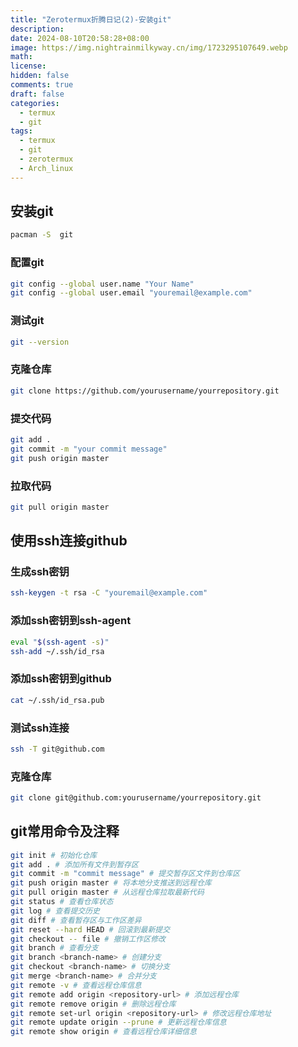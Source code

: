 ```yaml
---
title: "Zerotermux折腾日记(2)-安装git"
description: 
date: 2024-08-10T20:58:28+08:00
image: https://img.nightrainmilkyway.cn/img/1723295107649.webp
math: 
license: 
hidden: false
comments: true
draft: false
categories:
  - termux
  - git
tags:
  - termux
  - git
  - zerotermux
  - Arch_linux
---
```


## 安装git
```bash
pacman -S  git
```
### 配置git
```bash
git config --global user.name "Your Name"
git config --global user.email "youremail@example.com"
```
### 测试git
```bash
git --version
```
### 克隆仓库
```bash
git clone https://github.com/yourusername/yourrepository.git
```
### 提交代码
```bash
git add .
git commit -m "your commit message"
git push origin master
```
### 拉取代码
```bash
git pull origin master
```

## 使用ssh连接github

### 生成ssh密钥
```bash
ssh-keygen -t rsa -C "youremail@example.com"
```
### 添加ssh密钥到ssh-agent
```bash
eval "$(ssh-agent -s)"
ssh-add ~/.ssh/id_rsa
```
### 添加ssh密钥到github
```bash
cat ~/.ssh/id_rsa.pub
```
### 测试ssh连接
```bash
ssh -T git@github.com
```
### 克隆仓库
```bash
git clone git@github.com:yourusername/yourrepository.git
```


## git常用命令及注释

```bash
git init # 初始化仓库
git add . # 添加所有文件到暂存区
git commit -m "commit message" # 提交暂存区文件到仓库区
git push origin master # 将本地分支推送到远程仓库
git pull origin master # 从远程仓库拉取最新代码
git status # 查看仓库状态
git log # 查看提交历史
git diff # 查看暂存区与工作区差异
git reset --hard HEAD # 回滚到最新提交
git checkout -- file # 撤销工作区修改
git branch # 查看分支
git branch <branch-name> # 创建分支
git checkout <branch-name> # 切换分支
git merge <branch-name> # 合并分支
git remote -v # 查看远程仓库信息
git remote add origin <repository-url> # 添加远程仓库
git remote remove origin # 删除远程仓库
git remote set-url origin <repository-url> # 修改远程仓库地址
git remote update origin --prune # 更新远程仓库信息
git remote show origin # 查看远程仓库详细信息
```